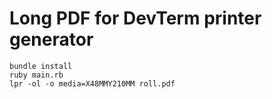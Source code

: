 # Long PDF for DevTerm printer generator

```
bundle install
ruby main.rb
lpr -ol -o media=X48MMY210MM roll.pdf
```
